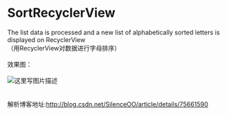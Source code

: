 # SortRecyclerView
The list data is processed and a new list of alphabetically sorted letters is displayed on RecyclerView<br>（用RecyclerView对数据进行字母排序）<br>
<br>
效果图：<br>
<br>
![这里写图片描述](https://github.com/xupeng92/SortRecyclerView/raw/master/img/Recyclerview.gif)<br>
<br>
<br>
解析博客地址:http://blog.csdn.net/SilenceOO/article/details/75661590
